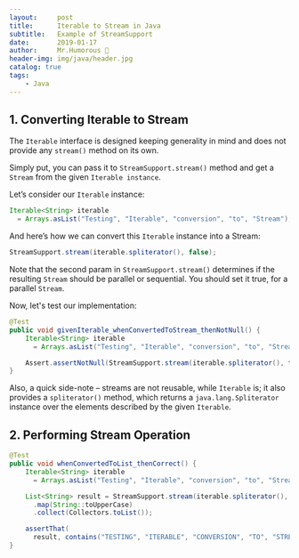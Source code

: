 ```yaml
---
layout:     post
title:      Iterable to Stream in Java
subtitle:   Example of StreamSupport
date:       2019-01-17
author:     Mr.Humorous 🥘
header-img: img/java/header.jpg
catalog: true
tags:
    - Java
---
```


## 1. Converting Iterable to Stream
The `Iterable` interface is designed keeping generality in mind and does not provide any `stream()` method on its own.

Simply put, you can pass it to `StreamSupport.stream()` method and get a `Stream` from the given `Iterable instance`.

Let’s consider our `Iterable` instance:
```java
Iterable<String> iterable
  = Arrays.asList("Testing", "Iterable", "conversion", "to", "Stream");
```

And here’s how we can convert this `Iterable` instance into a Stream:
```java
StreamSupport.stream(iterable.spliterator(), false);
```

Note that the second param in `StreamSupport.stream()` determines if the resulting `Stream` should be parallel or sequential. You should set it true, for a parallel `Stream`.

Now, let's test our implementation:
```java
@Test
public void givenIterable_whenConvertedToStream_thenNotNull() {
    Iterable<String> iterable
      = Arrays.asList("Testing", "Iterable", "conversion", "to", "Stream");

    Assert.assertNotNull(StreamSupport.stream(iterable.spliterator(), false));
}
```

Also, a quick side-note – streams are not reusable, while `Iterable` is; it also provides a `spliterator()` method, which returns a `java.lang.Spliterator` instance over the elements described by the given `Iterable`.

## 2. Performing Stream Operation
```java
@Test
public void whenConvertedToList_thenCorrect() {
    Iterable<String> iterable
      = Arrays.asList("Testing", "Iterable", "conversion", "to", "Stream");

    List<String> result = StreamSupport.stream(iterable.spliterator(), false)
      .map(String::toUpperCase)
      .collect(Collectors.toList());

    assertThat(
      result, contains("TESTING", "ITERABLE", "CONVERSION", "TO", "STREAM"));
}
```
